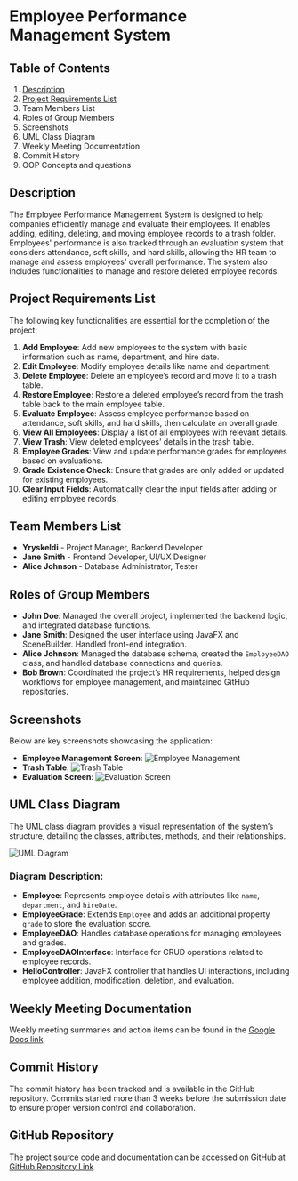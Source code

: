 # Employee Performance Management System

## Table of Contents
1. [Description](#description)
2. [Project Requirements List](#project-requirements-list)
3. Team Members List
4. Roles of Group Members
5. Screenshots
6. UML Class Diagram
7. Weekly Meeting Documentation
8. Commit History
9. OOP Concepts and questions

## Description
The Employee Performance Management System is designed to help companies efficiently manage and evaluate their employees. It enables adding, editing, deleting, and moving employee records to a trash folder. Employees' performance is also tracked through an evaluation system that considers attendance, soft skills, and hard skills, allowing the HR team to manage and assess employees' overall performance. The system also includes functionalities to manage and restore deleted employee records.

## Project Requirements List
The following key functionalities are essential for the completion of the project:
1. **Add Employee**: Add new employees to the system with basic information such as name, department, and hire date.
2. **Edit Employee**: Modify employee details like name and department.
3. **Delete Employee**: Delete an employee’s record and move it to a trash table.
4. **Restore Employee**: Restore a deleted employee’s record from the trash table back to the main employee table.
5. **Evaluate Employee**: Assess employee performance based on attendance, soft skills, and hard skills, then calculate an overall grade.
6. **View All Employees**: Display a list of all employees with relevant details.
7. **View Trash**: View deleted employees’ details in the trash table.
8. **Employee Grades**: View and update performance grades for employees based on evaluations.
9. **Grade Existence Check**: Ensure that grades are only added or updated for existing employees.
10. **Clear Input Fields**: Automatically clear the input fields after adding or editing employee records.

## Team Members List
- **Yryskeldi** - Project Manager, Backend Developer
- **Jane Smith** - Frontend Developer, UI/UX Designer
- **Alice Johnson** - Database Administrator, Tester

## Roles of Group Members
- **John Doe**: Managed the overall project, implemented the backend logic, and integrated database functions.
- **Jane Smith**: Designed the user interface using JavaFX and SceneBuilder. Handled front-end integration.
- **Alice Johnson**: Managed the database schema, created the `EmployeeDAO` class, and handled database connections and queries.
- **Bob Brown**: Coordinated the project’s HR requirements, helped design workflows for employee management, and maintained GitHub repositories.

## Screenshots
Below are key screenshots showcasing the application:
- **Employee Management Screen**: ![Employee Management](link-to-screenshot.jpg)
- **Trash Table**: ![Trash Table](link-to-screenshot2.jpg)
- **Evaluation Screen**: ![Evaluation Screen](link-to-screenshot3.jpg)

## UML Class Diagram
The UML class diagram provides a visual representation of the system’s structure, detailing the classes, attributes, methods, and their relationships.

![UML Diagram](link-to-uml-diagram.jpg)

### Diagram Description:
- **Employee**: Represents employee details with attributes like `name`, `department`, and `hireDate`.
- **EmployeeGrade**: Extends `Employee` and adds an additional property `grade` to store the evaluation score.
- **EmployeeDAO**: Handles database operations for managing employees and grades.
- **EmployeeDAOInterface**: Interface for CRUD operations related to employee records.
- **HelloController**: JavaFX controller that handles UI interactions, including employee addition, modification, deletion, and evaluation.

## Weekly Meeting Documentation
Weekly meeting summaries and action items can be found in the [Google Docs link](link-to-google-docs).

## Commit History
The commit history has been tracked and is available in the GitHub repository. Commits started more than 3 weeks before the submission date to ensure proper version control and collaboration.

## GitHub Repository
The project source code and documentation can be accessed on GitHub at [GitHub Repository Link](link-to-your-repository).

